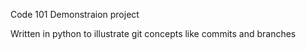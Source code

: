 Code 101 Demonstraion project

Written in python to illustrate git concepts like commits and branches